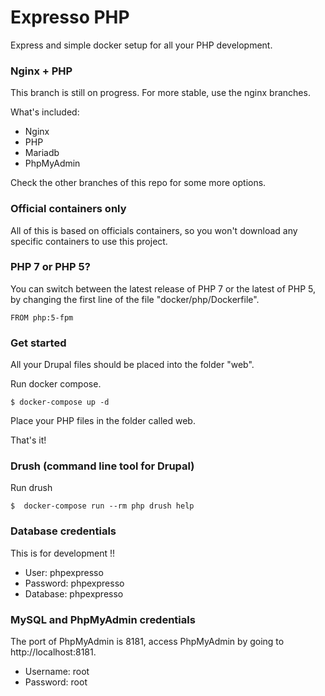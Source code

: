 # Expresso PHP

Express and simple docker setup for all your PHP development.

### Nginx + PHP

This branch is still on progress. For more stable, use the nginx branches.

What's included:

  - Nginx
  - PHP
  - Mariadb
  - PhpMyAdmin

Check the other branches of this repo for some more options.

### Official containers only
All of this is based on officials containers, so you won't download any
specific containers to use this project.

### PHP 7 or PHP 5?
You can switch between the latest release of PHP 7 or the latest of PHP 5, by
changing the first line of the file "docker/php/Dockerfile".
```
FROM php:5-fpm
```

### Get started
All your Drupal files should be placed into the folder "web".

Run docker compose.
```
$ docker-compose up -d
```

Place your PHP files in the folder called web.

That's it!

### Drush (command line tool for Drupal)

Run drush
```
$  docker-compose run --rm php drush help
```

### Database credentials
This is for development !!

* User: phpexpresso
* Password: phpexpresso
* Database: phpexpresso

### MySQL and PhpMyAdmin credentials
The port of PhpMyAdmin is 8181, access PhpMyAdmin by going to http://localhost:8181.
* Username: root
* Password: root
